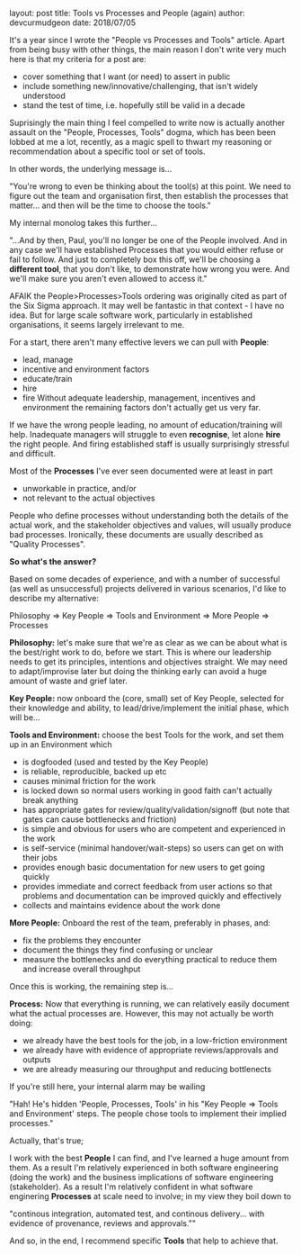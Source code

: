 layout: post
title: Tools vs Processes and People (again)
author: devcurmudgeon
date: 2018/07/05

It's a year since I wrote the "People vs Processes and Tools" article. Apart
from being busy with other things, the main reason I don't write very much
here is that my criteria for a post are:

- cover something that I want (or need) to assert in public
- include something new/innovative/challenging, that isn't widely understood
- stand the test of time, i.e. hopefully still be valid in a decade

Suprisingly the main thing I feel compelled to write now is actually another
assault on the "People, Processes, Tools" dogma, which has been been lobbed
at me a lot, recently, as a magic spell to thwart my reasoning or
recommendation about a specific tool or set of tools.

In other words, the underlying message is...

"You're wrong to even be thinking about the tool(s) at this point. We need to
figure out the team and organisation first, then establish the processes that
matter... and then will be the time to choose the tools."

My internal monolog takes this further...

"...And by then, Paul, you'll no longer be one of the People involved. And in
any case we'll have established Processes that you would either refuse or fail
to follow. And just to completely box this off, we'll be choosing a **different
tool**, that you don't like, to demonstrate how wrong you were. And we'll make
sure you aren't even allowed to access it."

AFAIK the People>Processes>Tools ordering was originally cited as part of the
Six Sigma approach. It may well be fantastic in that context - I have no idea.
But for large scale software work, particularly in established organisations,
it seems largely irrelevant to me.

For a start, there aren't many effective levers we can pull with **People**:

- lead, manage
- incentive and environment factors
- educate/train
- hire
- fire
Without adequate leadership, management, incentives and environment the
remaining factors don't actually get us very far.

If we have the wrong people leading, no amount of education/training will
help. Inadequate managers will struggle to even **recognise**, let alone **hire** the
right people. And firing established staff is usually surprisingly stressful
and difficult.

Most of the **Processes** I've ever seen documented were at least in part

- unworkable in practice, and/or
- not relevant to the actual objectives

People who define processes without understanding both the details of the
actual work, and the stakeholder objectives and values, will usually produce
bad processes. Ironically, these documents are usually described as 
"Quality Processes".

**So what's the answer?**

Based on some decades of experience, and with a number of successful
(as well as unsuccessful) projects delivered in various scenarios,
I'd like to describe my alternative:

Philosophy => Key People => Tools and Environment => More People => Processes

**Philosophy:** let's make sure that we're as clear as we can be about what is
the best/right work to do, before we start. This is where our leadership needs
to get its principles, intentions and objectives straight. We may need to
adapt/improvise later but doing the thinking early can avoid a huge amount of
waste and grief later.

**Key People:** now onboard the (core, small) set of Key People, selected for
their knowledge and ability, to lead/drive/implement the initial phase,
which will be...

**Tools and Environment:** choose the best Tools for the work, and set them up
 in an Environment which

- is dogfooded (used and tested by the Key People)
- is reliable, reproducible, backed up etc
- causes minimal friction for the work
- is locked down so normal users working in good faith can't actually break anything
- has appropriate gates for review/quality/validation/signoff (but note that
  gates can cause bottlenecks and friction)
- is simple and obvious for users who are competent and experienced in the work
- is self-service (minimal handover/wait-steps) so users can get on with their jobs
- provides enough basic documentation for new users to get going quickly
- provides immediate and correct feedback from user actions so that problems
and documentation can be improved quickly and effectively
- collects and maintains evidence about the work done

**More People:** Onboard the rest of the team, preferably in phases, and:

- fix the problems they encounter
- document the things they find confusing or unclear
- measure the bottlenecks and do everything practical to reduce them and
increase overall throughput

Once this is working, the remaining step is...

**Process:** Now that everything is running, we can relatively easily document
what the actual processes are. However, this may not actually be worth doing:

- we already have the best tools for the job, in a low-friction environment
- we already have with evidence of appropriate reviews/approvals and outputs
- we are already measuring our throughput and reducing bottlenects

If you're still here, your internal alarm may be wailing

"Hah! He's hidden 'People, Processes, Tools' in his "Key People => Tools and
Environment' steps. The people chose tools to implement their implied processes."

Actually, that's true;

I work with the best **People** I can find, and I've learned a huge amount from
them. As a result I'm relatively experienced in both software engineering
(doing the work) and the business implications of software engineering
(stakeholder). As a result I'm relatively confident in what software enginering
**Processes** at scale need to involve; in my view they boil down to

"continous integration, automated test, and continous delivery... with
evidence of provenance, reviews and approvals.""

And so, in the end, I recommend specific **Tools** that help to achieve that.

